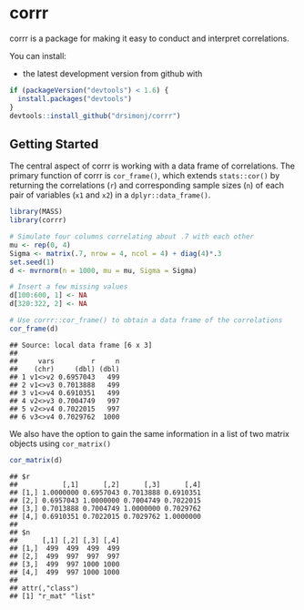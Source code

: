 corrr
================

corrr is a package for making it easy to conduct and interpret correlations.

You can install:

-   the latest development version from github with

``` r
if (packageVersion("devtools") < 1.6) {
  install.packages("devtools")
}
devtools::install_github("drsimonj/corrr")
```

Getting Started
---------------

The central aspect of corrr is working with a data frame of correlations. The primary function of corrr is `cor_frame()`, which extends `stats::cor()` by returning the correlations (`r`) and corresponding sample sizes (`n`) of each pair of variables (`x1` and `x2`) in a `dplyr::data_frame()`.

``` r
library(MASS)
library(corrr)

# Simulate four columns correlating about .7 with each other
mu <- rep(0, 4)
Sigma <- matrix(.7, nrow = 4, ncol = 4) + diag(4)*.3
set.seed(1) 
d <- mvrnorm(n = 1000, mu = mu, Sigma = Sigma)

# Insert a few missing values
d[100:600, 1] <- NA
d[320:322, 2] <- NA

# Use corrr::cor_frame() to obtain a data frame of the correlations
cor_frame(d)
```

    ## Source: local data frame [6 x 3]
    ## 
    ##     vars         r     n
    ##    (chr)     (dbl) (dbl)
    ## 1 v1<>v2 0.6957043   499
    ## 2 v1<>v3 0.7013888   499
    ## 3 v1<>v4 0.6910351   499
    ## 4 v2<>v3 0.7004749   997
    ## 5 v2<>v4 0.7022015   997
    ## 6 v3<>v4 0.7029762  1000

We also have the option to gain the same information in a list of two matrix objects using `cor_matrix()`

``` r
cor_matrix(d)
```

    ## $r
    ##           [,1]      [,2]      [,3]      [,4]
    ## [1,] 1.0000000 0.6957043 0.7013888 0.6910351
    ## [2,] 0.6957043 1.0000000 0.7004749 0.7022015
    ## [3,] 0.7013888 0.7004749 1.0000000 0.7029762
    ## [4,] 0.6910351 0.7022015 0.7029762 1.0000000
    ## 
    ## $n
    ##      [,1] [,2] [,3] [,4]
    ## [1,]  499  499  499  499
    ## [2,]  499  997  997  997
    ## [3,]  499  997 1000 1000
    ## [4,]  499  997 1000 1000
    ## 
    ## attr(,"class")
    ## [1] "r_mat" "list"
